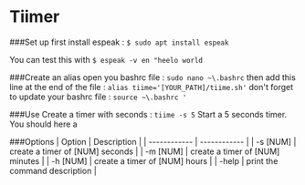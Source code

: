 # Tiimer

###Set up
first install espeak :
`$ sudo apt install espeak`

You can test this with
`$ espeak -v en "heelo world`

###Create an alias
open you bashrc file :
`sudo nano ~\.bashrc`
then add this line at the end of the file :
`alias tiime='[YOUR_PATH]/tiime.sh'`
don't forget to update your bashrc file :
`source ~\.bashrc '`

###Use
Create a timer with seconds :
`tiime -s 5`
Start a 5 seconds timer.
You should here a 

###Options
|  Option |  Description |
| ------------ | ------------ |
| -s [NUM] | create a timer of [NUM] seconds  |
| -m [NUM] | create a timer of [NUM] minutes  |
| -h [NUM] | create a timer of [NUM] hours  |
| -help | print the command description |



